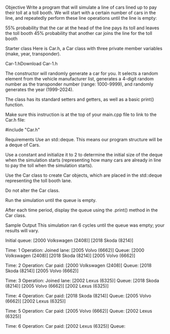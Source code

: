 Objective
Write a program that will simulate a line of cars lined up to pay their toll at a toll booth. We will start with a certain number of cars in the line, and repeatedly perform these line operations until the line is empty:

55% probability that the car at the head of the line pays its toll and leaves the toll booth
45% probability that another car joins the line for the toll booth
 

Starter class
Here is Car.h, a Car class with three private member variables (make, year, transponder).

Car-1.hDownload Car-1.h

The constructor will randomly generate a car for you. It selects a random element from the vehicle manufacturer list, generates a 4-digit random number as the transponder number (range: 1000-9999), and randomly generates the year (1999-2024). 

The class has its standard setters and getters, as well as a basic print() function.

Make sure this instruction is at the top of your main.cpp file to link to the Car.h file:

#include "Car.h"

 

Requirements
Use an std::deque. This means our program structure will be a deque of Cars.

Use a constant and initialize it to 2 to determine the initial size of the deque when the simulation starts (representing how many cars are already in line to pay the toll when the simulation starts).

Use the Car class to create Car objects, which are placed in the std::deque representing the toll booth lane.

Do not alter the Car class.

Run the simulation until the queue is empty.

After each time period, display the queue using the .print() method in the Car class.

 

Sample Output
This simulation ran 6 cycles until the queue was empty; your results will vary.

Initial queue:
    [2000 Volkswagen (2408)]
    [2018 Skoda (8214)]

Time: 1 Operation: Joined lane: [2005 Volvo (6662)]
Queue:
    [2000 Volkswagen (2408)]
    [2018 Skoda (8214)]
    [2005 Volvo (6662)]

Time: 2 Operation: Car paid: [2000 Volkswagen (2408)]
Queue:
    [2018 Skoda (8214)]
    [2005 Volvo (6662)]

Time: 3 Operation: Joined lane: [2002 Lexus (6325)]
Queue:
    [2018 Skoda (8214)]
    [2005 Volvo (6662)]
    [2002 Lexus (6325)]

Time: 4 Operation: Car paid: [2018 Skoda (8214)]
Queue:
    [2005 Volvo (6662)]
    [2002 Lexus (6325)]

Time: 5 Operation: Car paid: [2005 Volvo (6662)]
Queue:
    [2002 Lexus (6325)]

Time: 6 Operation: Car paid: [2002 Lexus (6325)]
Queue:
